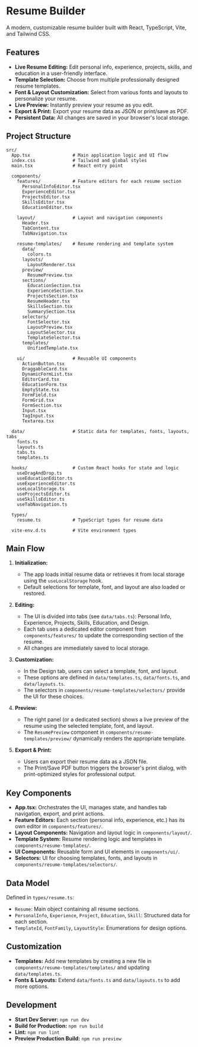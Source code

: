 # Resume Builder

A modern, customizable resume builder built with React, TypeScript, Vite, and Tailwind CSS.

## Features

- **Live Resume Editing:** Edit personal info, experience, projects, skills, and education in a user-friendly interface.
- **Template Selection:** Choose from multiple professionally designed resume templates.
- **Font & Layout Customization:** Select from various fonts and layouts to personalize your resume.
- **Live Preview:** Instantly preview your resume as you edit.
- **Export & Print:** Export your resume data as JSON or print/save as PDF.
- **Persistent Data:** All changes are saved in your browser's local storage.

## Project Structure

```
src/
  App.tsx                # Main application logic and UI flow
  index.css              # Tailwind and global styles
  main.tsx               # React entry point

  components/
    features/            # Feature editors for each resume section
      PersonalInfoEditor.tsx
      ExperienceEditor.tsx
      ProjectsEditor.tsx
      SkillsEditor.tsx
      EducationEditor.tsx

    layout/              # Layout and navigation components
      Header.tsx
      TabContent.tsx
      TabNavigation.tsx

    resume-templates/    # Resume rendering and template system
      data/
        colors.ts
      layouts/
        LayoutRenderer.tsx
      preview/
        ResumePreview.tsx
      sections/
        EducationSection.tsx
        ExperienceSection.tsx
        ProjectsSection.tsx
        ResumeHeader.tsx
        SkillsSection.tsx
        SummarySection.tsx
      selectors/
        FontSelector.tsx
        LayoutPreview.tsx
        LayoutSelector.tsx
        TemplateSelector.tsx
      templates/
        UnifiedTemplate.tsx

    ui/                  # Reusable UI components
      ActionButton.tsx
      DraggableCard.tsx
      DynamicFormList.tsx
      EditorCard.tsx
      EducationForm.tsx
      EmptyState.tsx
      FormField.tsx
      FormGrid.tsx
      FormSection.tsx
      Input.tsx
      TagInput.tsx
      Textarea.tsx

  data/                  # Static data for templates, fonts, layouts, tabs
    fonts.ts
    layouts.ts
    tabs.ts
    templates.ts

  hooks/                 # Custom React hooks for state and logic
    useDragAndDrop.ts
    useEducationEditor.ts
    useExperienceEditor.ts
    useLocalStorage.ts
    useProjectsEditor.ts
    useSkillsEditor.ts
    useTabNavigation.ts

  types/
    resume.ts            # TypeScript types for resume data

  vite-env.d.ts          # Vite environment types
```

## Main Flow

1. **Initialization:**
   - The app loads initial resume data or retrieves it from local storage using the `useLocalStorage` hook.
   - Default selections for template, font, and layout are also loaded or restored.

2. **Editing:**
   - The UI is divided into tabs (see `data/tabs.ts`): Personal Info, Experience, Projects, Skills, Education, and Design.
   - Each tab uses a dedicated editor component from `components/features/` to update the corresponding section of the resume.
   - All changes are immediately saved to local storage.

3. **Customization:**
   - In the Design tab, users can select a template, font, and layout.
   - These options are defined in `data/templates.ts`, `data/fonts.ts`, and `data/layouts.ts`.
   - The selectors in `components/resume-templates/selectors/` provide the UI for these choices.

4. **Preview:**
   - The right panel (or a dedicated section) shows a live preview of the resume using the selected template, font, and layout.
   - The `ResumePreview` component in `components/resume-templates/preview/` dynamically renders the appropriate template.

5. **Export & Print:**
   - Users can export their resume data as a JSON file.
   - The Print/Save PDF button triggers the browser's print dialog, with print-optimized styles for professional output.

## Key Components

- **App.tsx:** Orchestrates the UI, manages state, and handles tab navigation, export, and print actions.
- **Feature Editors:** Each section (personal info, experience, etc.) has its own editor in `components/features/`.
- **Layout Components:** Navigation and layout logic in `components/layout/`.
- **Template System:** Resume rendering logic and templates in `components/resume-templates/`.
- **UI Components:** Reusable form and UI elements in `components/ui/`.
- **Selectors:** UI for choosing templates, fonts, and layouts in `components/resume-templates/selectors/`.

## Data Model

Defined in `types/resume.ts`:
- `Resume`: Main object containing all resume sections.
- `PersonalInfo`, `Experience`, `Project`, `Education`, `Skill`: Structured data for each section.
- `TemplateId`, `FontFamily`, `LayoutStyle`: Enumerations for design options.

## Customization

- **Templates:** Add new templates by creating a new file in `components/resume-templates/templates/` and updating `data/templates.ts`.
- **Fonts & Layouts:** Extend `data/fonts.ts` and `data/layouts.ts` to add more options.

## Development

- **Start Dev Server:** `npm run dev`
- **Build for Production:** `npm run build`
- **Lint:** `npm run lint`
- **Preview Production Build:** `npm run preview`
